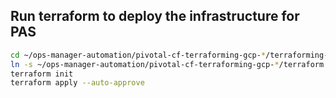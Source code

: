 ## Run terraform to deploy the infrastructure for PAS

```bash
cd ~/ops-manager-automation/pivotal-cf-terraforming-gcp-*/terraforming-pas/
ln -s ~/ops-manager-automation/pivotal-cf-terraforming-gcp-*/terraform.tfvars .
terraform init
terraform apply --auto-approve
```
